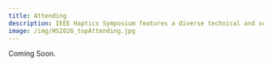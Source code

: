 ```yaml
---
title: Attending
description: IEEE Haptics Symposium features a diverse technical and social program to present your latest research and engage with the haptics community. 
image: /img/HS2026_topAttending.jpg
---
```

Coming Soon.